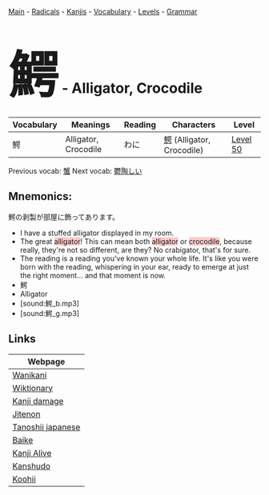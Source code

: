 <style> bigfont {font-size: 100px}</style>
[Main](../README.md) -
[Radicals](../radicals.md) -
[Kanjis](../kanjis.md) -
[Vocabulary](../vocabulary.md) -
[Levels](../levels.md) -
[Grammar](../grammar.md)
# <bigfont> 鰐</bigfont> - Alligator, Crocodile 

| Vocabulary | Meanings | Reading | Characters | Level |
| --- | --- | --- | --- | --- |
| 鰐 | Alligator, Crocodile | わに |  [鰐](../kanjis/鰐.md) (Alligator, Crocodile) | [Level 50](../levels/wk_level50.md) |

Previous vocab: [蟹](蟹.md) Next vocab: [鬱陶しい](鬱陶しい.md) 

## Mnemonics:
鰐の剥製が部屋に飾ってあります。
* I have a stuffed alligator displayed in my room.
* The great <span style="background-color:#ffcccb"> alligator</span>! This can mean both <span style="background-color:#ffcccb"> alligator</span> or <span style="background-color:#ffcccb"> crocodile</span>, because really, they're not so different, are they? No crabigator, that's for sure.
* The reading is a reading you've known your whole life. It's like you were born with the reading, whispering in your ear, ready to emerge at just the right moment... and that moment is now.
* 鰐
* Alligator
* [sound:鰐_b.mp3]
* [sound:鰐_g.mp3]


## Links 

| Webpage |
| --- |
| [Wanikani          ](https://www.wanikani.com/kanji/鰐) |
| [Wiktionary        ](https://en.wiktionary.org/wiki/鰐) |
| [Kanji damage      ](http://www.kanjidamage.com/kanji/search?utf8=✓&q=鰐) |
| [Jitenon           ](https://jitenon.com/kanji/鰐) |
| [Tanoshii japanese ](https://www.tanoshiijapanese.com/dictionary/kanji.cfm?k=鰐) |
| [Baike             ](https://baike.baidu.com/item/鰐) |
| [Kanji Alive       ](https://app.kanjialive.com/鰐) |
| [Kanshudo          ](https://www.kanshudo.com/searchmn?q=鰐) |
| [Koohii            ](https://kanji.koohii.com/study/kanji/鰐) |
